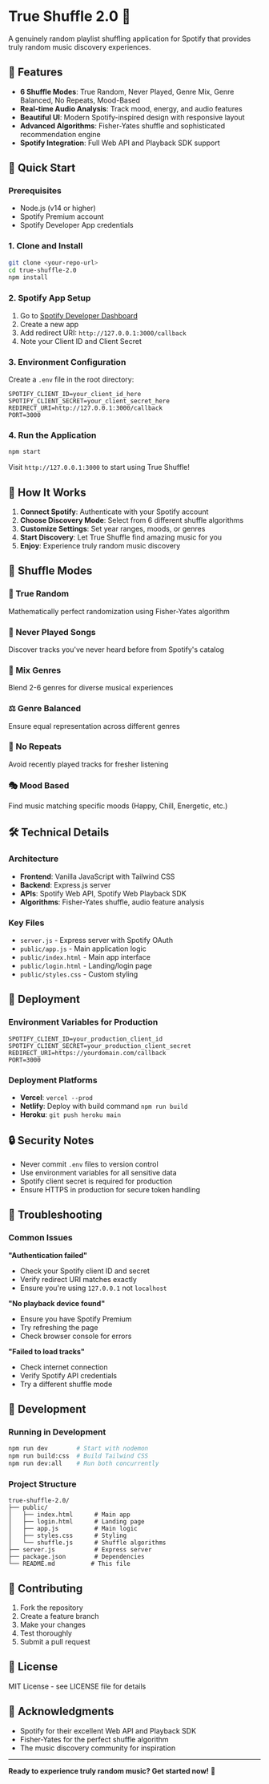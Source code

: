 # True Shuffle 2.0 🎵

A genuinely random playlist shuffling application for Spotify that provides truly random music discovery experiences.

## 🌟 Features

- **6 Shuffle Modes**: True Random, Never Played, Genre Mix, Genre Balanced, No Repeats, Mood-Based
- **Real-time Audio Analysis**: Track mood, energy, and audio features
- **Beautiful UI**: Modern Spotify-inspired design with responsive layout
- **Advanced Algorithms**: Fisher-Yates shuffle and sophisticated recommendation engine
- **Spotify Integration**: Full Web API and Playback SDK support

## 🚀 Quick Start

### Prerequisites
- Node.js (v14 or higher)
- Spotify Premium account
- Spotify Developer App credentials

### 1. Clone and Install
```bash
git clone <your-repo-url>
cd true-shuffle-2.0
npm install
```

### 2. Spotify App Setup
1. Go to [Spotify Developer Dashboard](https://developer.spotify.com/dashboard)
2. Create a new app
3. Add redirect URI: `http://127.0.0.1:3000/callback`
4. Note your Client ID and Client Secret

### 3. Environment Configuration
Create a `.env` file in the root directory:
```env
SPOTIFY_CLIENT_ID=your_client_id_here
SPOTIFY_CLIENT_SECRET=your_client_secret_here
REDIRECT_URI=http://127.0.0.1:3000/callback
PORT=3000
```

### 4. Run the Application
```bash
npm start
```

Visit `http://127.0.0.1:3000` to start using True Shuffle!

## 🎯 How It Works

1. **Connect Spotify**: Authenticate with your Spotify account
2. **Choose Discovery Mode**: Select from 6 different shuffle algorithms
3. **Customize Settings**: Set year ranges, moods, or genres
4. **Start Discovery**: Let True Shuffle find amazing music for you
5. **Enjoy**: Experience truly random music discovery

## 🔧 Shuffle Modes

### 🎲 True Random
Mathematically perfect randomization using Fisher-Yates algorithm

### 🌟 Never Played Songs
Discover tracks you've never heard before from Spotify's catalog

### 🎨 Mix Genres
Blend 2-6 genres for diverse musical experiences

### ⚖️ Genre Balanced
Ensure equal representation across different genres

### 🚫 No Repeats
Avoid recently played tracks for fresher listening

### 🎭 Mood Based
Find music matching specific moods (Happy, Chill, Energetic, etc.)

## 🛠️ Technical Details

### Architecture
- **Frontend**: Vanilla JavaScript with Tailwind CSS
- **Backend**: Express.js server
- **APIs**: Spotify Web API, Spotify Web Playback SDK
- **Algorithms**: Fisher-Yates shuffle, audio feature analysis

### Key Files
- `server.js` - Express server with Spotify OAuth
- `public/app.js` - Main application logic
- `public/index.html` - Main app interface
- `public/login.html` - Landing/login page
- `public/styles.css` - Custom styling

## 🚀 Deployment

### Environment Variables for Production
```env
SPOTIFY_CLIENT_ID=your_production_client_id
SPOTIFY_CLIENT_SECRET=your_production_client_secret
REDIRECT_URI=https://yourdomain.com/callback
PORT=3000
```

### Deployment Platforms
- **Vercel**: `vercel --prod`
- **Netlify**: Deploy with build command `npm run build`
- **Heroku**: `git push heroku main`

## 🔒 Security Notes

- Never commit `.env` files to version control
- Use environment variables for all sensitive data
- Spotify client secret is required for production
- Ensure HTTPS in production for secure token handling

## 🐛 Troubleshooting

### Common Issues

**"Authentication failed"**
- Check your Spotify client ID and secret
- Verify redirect URI matches exactly
- Ensure you're using `127.0.0.1` not `localhost`

**"No playback device found"**
- Ensure you have Spotify Premium
- Try refreshing the page
- Check browser console for errors

**"Failed to load tracks"**
- Check internet connection
- Verify Spotify API credentials
- Try a different shuffle mode

## 📝 Development

### Running in Development
```bash
npm run dev        # Start with nodemon
npm run build:css  # Build Tailwind CSS
npm run dev:all    # Run both concurrently
```

### Project Structure
```
true-shuffle-2.0/
├── public/
│   ├── index.html      # Main app
│   ├── login.html      # Landing page
│   ├── app.js          # Main logic
│   ├── styles.css      # Styling
│   └── shuffle.js      # Shuffle algorithms
├── server.js           # Express server
├── package.json        # Dependencies
└── README.md          # This file
```

## 🤝 Contributing

1. Fork the repository
2. Create a feature branch
3. Make your changes
4. Test thoroughly
5. Submit a pull request

## 📄 License

MIT License - see LICENSE file for details

## 🙏 Acknowledgments

- Spotify for their excellent Web API and Playback SDK
- Fisher-Yates for the perfect shuffle algorithm
- The music discovery community for inspiration

---

**Ready to experience truly random music? Get started now!** 🎵 